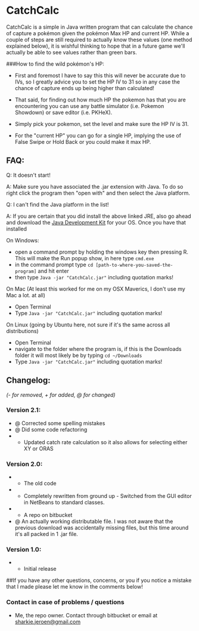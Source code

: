 # CatchCalc #

CatchCalc is a simple in Java written program that can calculate the chance of capture a pokémon given the pokémon Max HP and current HP. While a couple of steps are still required to actually know these values (one method explained below), it is wishful thinking to hope that in a future game we'll actually be able to see values rather than green bars.


###How to find the wild pokémon's HP:



* First and foremost I have to say this this will never be accurate due to IVs, so I greatly advice you to set the HP IV to 31 so in any case the chance of capture ends up being higher than calculated!

* That said, for finding out how much HP the pokemon has that you are encountering you can use any battle simulator (i.e. Pokemon Showdown) or save editor (i.e. PKHeX).

* Simply pick your pokemon, set the level and make sure the HP IV is 31. 

* For the "current HP" you can go for a single HP, implying the use of False Swipe or Hold Back or you could make it max HP.


## FAQ: ##
Q: It doesn't start!

A: Make sure you have associated the .jar extension with Java. To do so right click the program then "open with" and then select the Java platform.

Q: I can't find the Java platform in the list!

A: If you are certain that you did install the above linked JRE, also go ahead and download the [Java Development Kit](http://www.oracle.com/technetwork/java/javase/downloads/jdk8-downloads-2133151.html) for your OS. Once you have that installed

On Windows:

* open a command prompt by holding the windows key then pressing R. This will make the Run popup show, in here type `cmd.exe`
* in the command prompt type `cd [path-to-where-you-saved-the-program]` and hit enter
* then type `Java -jar "CatchCalc.jar"` including quotation marks!

On Mac (At least this worked for me on my OSX Maverics, I don't use my Mac a lot. at all)

* Open Terminal
* Type `Java -jar "CatchCalc.jar"` including quotation marks!

On Linux (going by Ubuntu here, not sure if it's the same across all distributions)

* Open Terminal
* navigate to the folder where the program is, if this is the Downloads folder it will most likely be by typing `cd ~/Downloads`
* Type `Java -jar "CatchCalc.jar"` including quotation marks!

## Changelog: ##
*(- for removed, + for added, @ for changed)*



### Version 2.1: ###

* @ Corrected some spelling mistakes
* @ Did some code refactoring
* + Updated catch rate calculation so it also allows for selecting either XY or ORAS



### Version 2.0: ###
* - The old code
* + Completely rewritten from ground up - Switched from the GUI editor in NetBeans to standard classes.
* + A repo on bitbucket
* @ An actually working distributable file. I was not aware that the previous download was accidentally missing files, but this time around it's all packed in 1 .jar file.

### Version 1.0: ###

* + Initial release

##If you have any other questions, concerns, or you if you notice a mistake that I made please let me know in the comments below!


### Contact in case of problems / questions ###

* Me, the repo owner. Contact through bitbucket or email at sharkie.jeroen@gmail.com